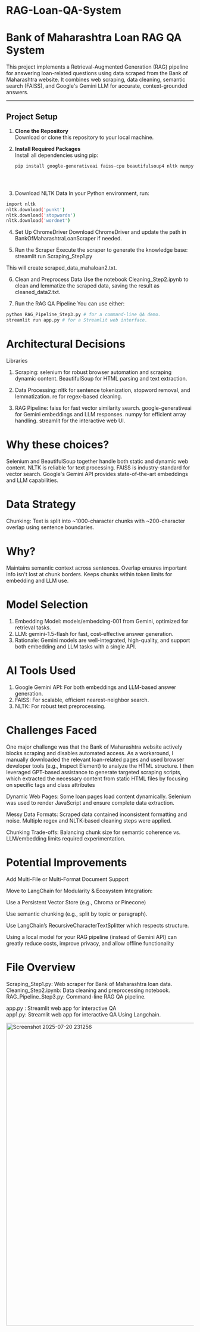 # RAG-Loan-QA-System
# Bank of Maharashtra Loan RAG QA System

This project implements a Retrieval-Augmented Generation (RAG) pipeline for answering loan-related questions using data scraped from the Bank of Maharashtra website. It combines web scraping, data cleaning, semantic search (FAISS), and Google's Gemini LLM for accurate, context-grounded answers.

---

## Project Setup

1. **Clone the Repository**  
   Download or clone this repository to your local machine.

2. **Install Required Packages**  
   Install all dependencies using pip:
   ```sh
   pip install google-generativeai faiss-cpu beautifulsoup4 nltk numpy selenium streamlit





3. Download NLTK Data
In your Python environment, run:

 ```sh
import nltk
nltk.download('punkt')
nltk.download('stopwords')
nltk.download('wordnet')
```

4. Set Up ChromeDriver
Download ChromeDriver and update the path in BankOfMaharashtraLoanScraper if needed.

5. Run the Scraper
Execute the scraper to generate the knowledge base:
streamlit run Scraping_Step1.py

This will create scraped_data_mahaloan2.txt.

6. Clean and Preprocess Data
Use the notebook Cleaning_Step2.ipynb to clean and lemmatize the scraped data, saving the result as cleaned_data2.txt.

7. Run the RAG QA Pipeline
You can use either:
```sh
python RAG_Pipeline_Step3.py # for a command-line QA demo.
streamlit run app.py # for a Streamlit web interface.
```

# Architectural Decisions
Libraries

1. Scraping: selenium for robust browser automation and scraping dynamic content. BeautifulSoup for HTML parsing and text extraction.

2. Data Processing: nltk for sentence tokenization, stopword removal, and lemmatization. re for regex-based cleaning.

3. RAG Pipeline:
faiss for fast vector similarity search.
google-generativeai for Gemini embeddings and LLM responses.
numpy for efficient array handling.
streamlit for the interactive web UI.

# Why these choices?
Selenium and BeautifulSoup together handle both static and dynamic web content. NLTK is reliable for text processing. FAISS is industry-standard for vector search. Google's Gemini API provides state-of-the-art embeddings and LLM capabilities.

# Data Strategy
Chunking: Text is split into ~1000-character chunks with ~200-character overlap using sentence boundaries.

# Why?
Maintains semantic context across sentences.
Overlap ensures important info isn't lost at chunk borders.
Keeps chunks within token limits for embedding and LLM use.

# Model Selection

1. Embedding Model: models/embedding-001 from Gemini, optimized for retrieval tasks.
2. LLM: gemini-1.5-flash for fast, cost-effective answer generation.
3. Rationale: Gemini models are well-integrated, high-quality, and support both embedding and LLM tasks with a single API.

# AI Tools Used
1. Google Gemini API: For both embeddings and LLM-based answer generation.
2. FAISS: For scalable, efficient nearest-neighbor search.
3. NLTK: For robust text preprocessing.

# Challenges Faced

One major challenge was that the Bank of Maharashtra website actively blocks scraping and disables automated access. As a workaround, I manually downloaded the relevant loan-related pages and used browser developer tools (e.g., Inspect Element) to analyze the HTML structure. I then leveraged GPT-based assistance to generate targeted scraping scripts, which extracted the necessary content from static HTML files by focusing on specific tags and class attributes


Dynamic Web Pages:
Some loan pages load content dynamically. Selenium was used to render JavaScript and ensure complete data extraction.

Messy Data Formats:
Scraped data contained inconsistent formatting and noise. Multiple regex and NLTK-based cleaning steps were applied.

Chunking Trade-offs:
Balancing chunk size for semantic coherence vs. LLM/embedding limits required experimentation.

# Potential Improvements

Add Multi-File or Multi-Format Document Support

Move to LangChain for Modularity & Ecosystem Integration:

Use a Persistent Vector Store (e.g., Chroma or Pinecone)

Use semantic chunking (e.g., split by topic or paragraph).

Use LangChain’s RecursiveCharacterTextSplitter which respects structure.

Using a local model for your RAG pipeline (instead of Gemini API) can greatly reduce costs, improve privacy, and allow offline functionality



# File Overview
Scraping_Step1.py: Web scraper for Bank of Maharashtra loan data.
Cleaning_Step2.ipynb: Data cleaning and preprocessing notebook.
RAG_Pipeline_Step3.py: Command-line RAG QA pipeline.

app.py : Streamlit web app for interactive QA  
app1.py: Streamlit web app for interactive QA Using Langchain.

<img width="1919" height="812" alt="Screenshot 2025-07-20 231256" src="https://github.com/user-attachments/assets/71aa4eba-c16b-498f-95d9-4faaac36a286" />



